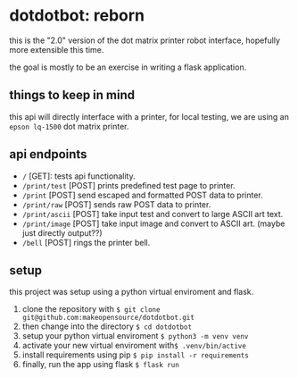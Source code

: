 # dotdotbot: reborn

this is the "2.0" version of the dot matrix printer robot interface, hopefully more extensible this time.

the goal is mostly to be an exercise in writing a flask application.

## things to keep in mind

this api will directly interface with a printer, for local testing, we are using an `epson lq-1500` dot matrix printer.

## api endpoints

- `/` [GET]: tests api functionality.
- `/print/test` [POST] prints predefined test page to printer.  
- `/print` [POST] send escaped and formatted POST data to printer. 
- `/print/raw` [POST] sends raw POST data to printer.
- `/print/ascii` [POST] take input test and convert to large ASCII art text.
- `/print/image` [POST] take input image and convert to ASCII art. (maybe just directly output??)
- `/bell` [POST] rings the printer bell.

## setup

this project was setup using a python virtual enviroment and flask.

1. clone the repository with `$ git clone git@github.com:makeopensource/dotdotbot.git`
2. then change into the directory `$ cd dotdotbot`
3. setup your python virtual enviroment `$ python3 -m venv venv`
4. activate your new virtual enviroment with`$ .venv/bin/active`
5. install requirements using pip `$ pip install -r requirements`
6. finally, run the app using flask `$ flask run`


